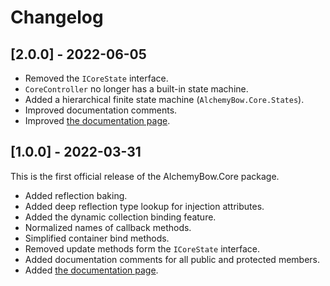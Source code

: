 # Changelog

## [2.0.0] - 2022-06-05
* Removed the `ICoreState` interface.
* `CoreController` no longer has a built-in state machine.
* Added a hierarchical finite state machine (`AlchemyBow.Core.States`).
* Improved documentation comments.
* Improved [the documentation page](https://kempnymaciej.github.io/alchemy-core/).


## [1.0.0] - 2022-03-31
This is the first official release of the AlchemyBow.Core package.
* Added reflection baking.
* Added deep reflection type lookup for injection attributes.
* Added the dynamic collection binding feature.
* Normalized names of callback methods.
* Simplified container bind methods.
* Removed update methods form the `ICoreState` interface.
* Added documentation comments for all public and protected members.
* Added [the documentation page](https://kempnymaciej.github.io/alchemy-core/).